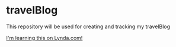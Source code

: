 # travelBlog
This repository will be used for creating and tracking my travelBlog

[I'm learning this on Lynda.com!](http://www.lynda.com)
